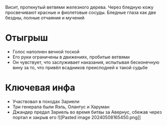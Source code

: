 Висит, проткнутый ветвями железного дерева. Через бледную кожу просвечивают красные и фиолетовые сосуды. Бледные глаза как две бездны, полные отчаяния и мучений

# Отыгрыш
- Голос наполнен вечной тоской
- Его руки ограничены в движениях, пробитые ветвями
- Он чувствует, что заслуживает наказания, испытывая бесконечную вину за то, что привёл всадников преисподней к такой судьбе

# Ключевая инфа
- Участвовал в походах Зариели
- Три генерала были Яэль, Олантус и Харуман
- Джандер предал Зариель во время битвы за Авернус, сбежав через портал и закрыв его
![[Pasted image 20240508165450.png]]